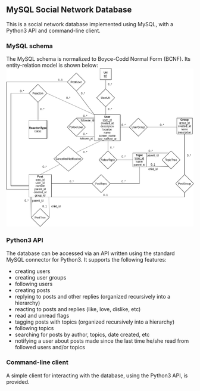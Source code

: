 ## MySQL Social Network Database
This is a social network database implemented using MySQL, with a Python3 API
and command-line client.

### MySQL schema
The MySQL schema is normalized to Boyce-Codd Normal Form (BCNF). Its
entity-relation model is shown below:
![](erm.png)

### Python3 API
The database can be accessed via an API written using the standard MySQL
connector for Python3. It supports the following features:
* creating users
* creating user groups
* following users
* creating posts
* replying to posts and other replies (organized recursively into a hierarchy)
* reacting to posts and replies (like, love, dislike, etc)
* read and unread flags
* tagging posts with topics (organized recursively into a hierarchy)
* following topics
* searching for posts by author, topics, date created, etc
* notifying a user about posts made since the last time he/she read from
  followed users and/or topics

### Command-line client
A simple client for interacting with the database, using the Python3 API, is
provided.
